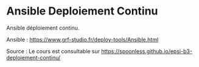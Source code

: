 # Ansible Deploiement Continu
Ansible déploiement continu.

Ansible : https://www.grf-studio.fr/deploy-tools/Ansible.html


Source : 
Le cours est consultable sur https://spoonless.github.io/epsi-b3-deploiement-continu/
